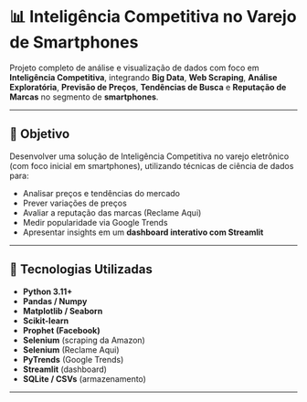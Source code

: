# 📊 Inteligência Competitiva no Varejo de Smartphones

Projeto completo de análise e visualização de dados com foco em **Inteligência Competitiva**, integrando **Big Data**, **Web Scraping**, **Análise Exploratória**, **Previsão de Preços**, **Tendências de Busca** e **Reputação de Marcas** no segmento de **smartphones**.

---

## 📌 Objetivo

Desenvolver uma solução de Inteligência Competitiva no varejo eletrônico (com foco inicial em smartphones), utilizando técnicas de ciência de dados para:

- Analisar preços e tendências do mercado
- Prever variações de preços
- Avaliar a reputação das marcas (Reclame Aqui)
- Medir popularidade via Google Trends
- Apresentar insights em um **dashboard interativo com Streamlit**

---

## 🧠 Tecnologias Utilizadas

- **Python 3.11+**
- **Pandas / Numpy**
- **Matplotlib / Seaborn**
- **Scikit-learn**
- **Prophet (Facebook)**
- **Selenium** (scraping da Amazon)
- **Selenium** (Reclame Aqui)
- **PyTrends** (Google Trends)
- **Streamlit** (dashboard)
- **SQLite / CSVs** (armazenamento)

---


